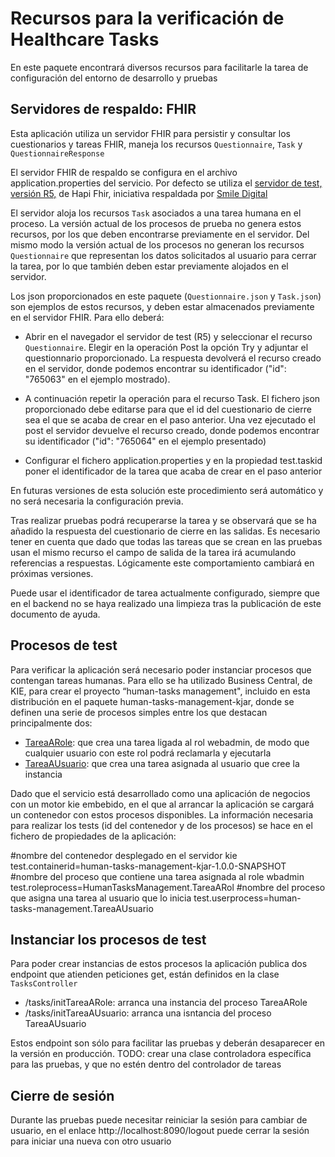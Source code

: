 # Recursos para la verificación de Healthcare Tasks

En este paquete encontrará diversos recursos para facilitarle la tarea de configuración del entorno de desarrollo y pruebas

## Servidores de respaldo: FHIR

Esta aplicación utiliza un servidor FHIR para persistir y consultar los cuestionarios y tareas FHIR, maneja los recursos `Questionnaire`, `Task` y `QuestionnaireResponse`

El servidor FHIR de respaldo se configura en el archivo application.properties del servicio. Por defecto se utiliza el <a href="https://hapi.fhir.org/baseR5/swagger-ui/">servidor de test, versión R5,</a> de Hapi Fhir, iniciativa respaldada por <a href="https://www.smiledigitalhealth.com/">Smile Digital</a>  

El servidor aloja los recursos `Task` asociados a una tarea humana en el proceso. La versión actual de los procesos de prueba no genera estos recursos, por los que deben encontrarse previamente en el servidor. Del mismo modo la versión actual de los procesos no generan los recursos `Questionnaire` que representan los datos solicitados al usuario para cerrar la tarea, por lo que también deben estar previamente alojados en el servidor.

Los json proporcionados en este paquete (`Questionnaire.json` y `Task.json`) son ejemplos de estos recursos, y deben estar almacenados previamente en el servidor FHIR. Para ello deberá:

* Abrir en el navegador el servidor de test (R5) y seleccionar el recurso `Questionnaire`. Elegir en la operación Post la opción Try y adjuntar el questionnario proporcionado. La respuesta devolverá el recurso creado en el servidor, donde podemos encontrar su identificador ("id": "765063" en el ejemplo mostrado).

* A continuación repetir la operación para el recurso Task. El fichero json proporcionado debe editarse para que el id del cuestionario de cierre sea el que se acaba de crear en el paso anterior. Una vez ejecutado el post el servidor devuelve el recurso creado, donde podemos encontrar su identificador ("id": "765064" en el ejemplo presentado)

* Configurar el fichero application.properties y en la propiedad test.taskid poner el identificador de la tarea que acaba de crear en el paso anterior

En futuras versiones de esta solución este procedimiento será automático y no será necesaria la configuración previa.

Tras realizar pruebas podrá recuperarse la tarea y se observará que se ha añadido la respuesta del cuestionario de cierre en las salidas. Es necesario tener en cuenta que dado que todas las tareas que se crean en las pruebas usan el mismo recurso el campo de salida de la tarea irá acumulando referencias a respuestas. Lógicamente este comportamiento cambiará en próximas versiones.

Puede usar el identificador de tarea actualmente configurado, siempre que en el backend no se haya realizado una limpieza tras la publicación de este documento de ayuda.

## Procesos de test

Para verificar la aplicación será necesario poder instanciar procesos que contengan tareas humanas. Para ello se ha utilizado Business Central, de KIE, para crear el proyecto “human-tasks
management", incluido en esta distribución en el paquete human-tasks-management-kjar, donde se definen una serie de procesos simples entre los que destacan principalmente dos:
* <a href="https://github.com/tfg-projects-dit-us/Healthcare-Tasks/blob/master/human-tasks-management-kjar/src/main/resources/HumanTasksManagement.TareaARol-svg.svg">TareaARole</a>: que crea una tarea ligada al rol webadmin, de modo que cualquier usuario con este rol podrá reclamarla y ejecutarla
* <a href="https://github.com/tfg-projects-dit-us/Healthcare-Tasks/blob/master/human-tasks-management-kjar/src/main/resources/HumanTasksManagement.TareaAUsuario-svg.svg">TareaAUsuario</a>: que crea una tarea asignada al usuario que cree la instancia

Dado que el servicio está desarrollado como una aplicación de negocios con un motor kie embebido, en el que al arrancar la aplicación se cargará un contenedor con estos procesos disponibles. La información necesaria para realizar los tests (id del contenedor y de los procesos) se hace en el fichero de propiedades de la aplicación:

#nombre del contenedor desplegado en el servidor kie
test.containerid=human-tasks-management-kjar-1.0.0-SNAPSHOT
#nombre del proceso que contiene una tarea asignada al role wbadmin
test.roleprocess=HumanTasksManagement.TareaARol
#nombre del proceso que asigna una tarea al usuario que lo inicia
test.userprocess=human-tasks-management.TareaAUsuario

## Instanciar los procesos de test
Para poder crear instancias de estos procesos la aplicación publica dos endpoint que atienden peticiones get, están definidos en la clase `TasksController`

* /tasks/initTareaARole: arranca una instancia del proceso TareaARole
* /tasks/initTareaAUsuario: arranca una isntancia del proceso TareaAUsuario

Estos endpoint son sólo para facilitar las pruebas y deberán desaparecer en la versión en producción.
TODO: crear una clase controladora específica para las pruebas, y que no estén dentro del controlador de tareas

## Cierre de sesión

Durante las pruebas puede necesitar reiniciar la sesión para cambiar de usuario, en el enlace http://localhost:8090/logout puede cerrar la sesión para iniciar una nueva con otro usuario

